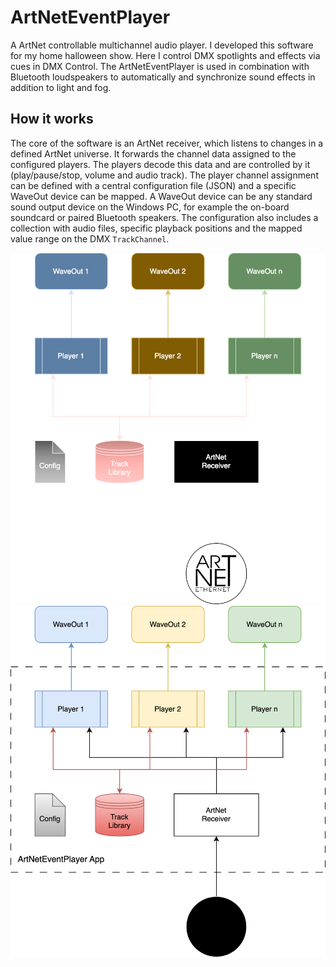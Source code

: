 # ArtNetEventPlayer
A ArtNet controllable multichannel audio player. I developed this software for my home halloween show. Here I control DMX spotlights and effects via cues in DMX Control. The ArtNetEventPlayer is used in combination with Bluetooth loudspeakers to automatically and synchronize sound effects in addition to light and fog.

## How it works
The core of the software is an ArtNet receiver, which listens to changes in a defined ArtNet universe. It forwards the channel data assigned to the configured players. The players decode this data and are controlled by it (play/pause/stop, volume and audio track). The player channel assignment can be defined with a central configuration file (JSON) and a specific WaveOut device can be mapped. A WaveOut device can be any standard sound output device on the Windows PC, for example the on-board soundcard or paired Bluetooth speakers. The configuration also includes a collection with audio files, specific playback positions and the mapped value range on the DMX ``TrackChannel``.

![ArtNetEventPlayer overview](docu/overview.drawio.dark.svg#gh-dark-mode-only)
![ArtNetEventPlayer overview](docu/overview.drawio.light.svg#gh-light-mode-only)

